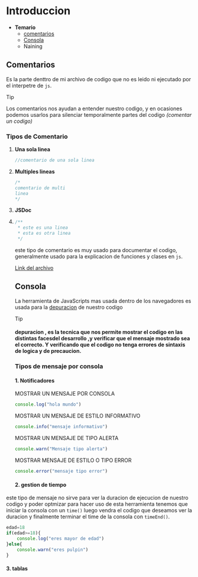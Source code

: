 # Introduccion
- **Temario**
  - [comentarios](#comentarios) 
  - [Consola](#consola)
  - Naining
  
## Comentarios
Es la parte denttro de mi archivo de codigo que no es leido ni ejecutado por el interpetre de `js`.
> [!TIP]
> Los comentarios nos ayudan a entender nuestro codigo, y en ocasiones podemos usarlos para silenciar temporalmente partes del codigo *(comentar un codigo)*

### Tipos de Comentario
1. **Una sola linea**
   ```js
   //comentario de una sola linea
   ```
2. **Multiples lineas**
   ```js
   /*
   comentario de multi
   linea
   */
   ```
3. **JSDoc**
4. ```js
   /**
    * este es una linea
    * esta es otra linea
    */
   ```
   este tipo de comentario es muy usado para documentar el codigo, generalmente usado para la explicacion de funciones y clases en `js`.

   [Link del archivo](comentarios.js)
   
   ## Consola
   La herramienta de JavaScripts mas usada dentro de los navegadores es usada para la [depuracion](#depuracion) de nuestro codigo
   > [!TIP]
   > #### depuracion , es la tecnica que nos permite mostrar el codigo en las distintas facesdel desarrollo ,y verificar que el mensaje mostrado sea el correcto. Y verificando que el codigo no tenga errores de sintaxis de logica y de precaucion. 

   ### Tipos de mensaje por consola
   #### 1. Notificadores
   MOSTRAR UN MENSAJE POR CONSOLA
   ```js
   console.log("hola mundo")
   ```
   MOSTRAR UN MENSAJE DE ESTILO INFORMATIVO
   ```js
   console.info("mensaje informativo")
   ```
   MOSTRAR UN MENSAJE DE TIPO ALERTA
   ```js
   console.warn("Mensaje tipo alerta")
   ```
   MOSTRAR MENSAJE DE ESTILO O TIPO ERROR
   ```js
   console.error("mensaje tipo error")
   ```
   #### 2. gestion de tiempo
este tipo de mensaje no sirve para ver la duracion de ejecucion de nuestro codigo y poder optmizar para hacer uso de esta herramienta tenemos que iniciar la consola con un `time()` luego vendra el codigo que deseamos ver la duracion y finalmente terminar el time de la consola con `timeEnd()`.
```js
edad=18
if(edad>=18){
    console.log("eres mayor de edad")
}else{
    console.warn("eres pulpin")
}
```
#### 3. tablas 
